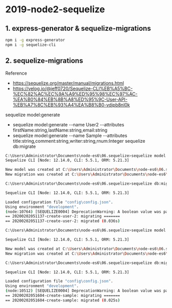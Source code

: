 # 2019-node2-sequelize


## 1. express-generator & sequelize-migrations
~~~bash
npm i -g express-generator
npm i -g sequelize-cli
~~~

## 2. sequelize-migrations
Reference
  - https://sequelize.org/master/manual/migrations.html
  - https://velog.io/@jeff0720/Sequelize-CLI%EB%A5%BC-%EC%82%AC%EC%9A%A9%ED%95%98%EC%97%AC-%EA%B0%84%EB%8B%A8%ED%95%9C-User-API-%EB%A7%8C%EB%93%A4%EA%B8%B0-vdjpb8nl0k


sequelize model:generate
  - sequelize model:generate --name User2 --attributes firstName:string,lastName:string,email:string
  - sequelize model:generate --name Sample --attributes title:string,comment:string,writer:string,rnum:Integer
sequelize db:migrate

~~~bash
C:\Users\Administrator\Documents\node-es6\06.sequelize>sequelize model:generate --name User2 --attributes firstName:string,lastName:string,email:string
Sequelize CLI [Node: 12.14.0, CLI: 5.5.1, ORM: 5.21.3]

New model was created at C:\Users\Administrator\Documents\node-es6\06.sequelize\models\user2.js .
New migration was created at C:\Users\Administrator\Documents\node-es6\06.sequelize\migrations\20200202051137-User2.js .

C:\Users\Administrator\Documents\node-es6\06.sequelize>sequelize db:migrate

Sequelize CLI [Node: 12.14.0, CLI: 5.5.1, ORM: 5.21.3]

Loaded configuration file "config\config.json".
Using environment "development".
(node:10764) [SEQUELIZE0004] DeprecationWarning: A boolean value was passed to options.operatorsAliases. This is a no-op with v5 and should be removed.
== 20200202051137-create-user-2: migrating =======
== 20200202051137-create-user-2: migrated (0.036s)
~~~

~~~bash
C:\Users\Administrator\Documents\node-es6\06.sequelize>sequelize model:generate --name Sample --attributes title:string,comment:string,writer:string,rnum:Integer

Sequelize CLI [Node: 12.14.0, CLI: 5.5.1, ORM: 5.21.3]

New model was created at C:\Users\Administrator\Documents\node-es6\06.sequelize\models\sample.js .
New migration was created at C:\Users\Administrator\Documents\node-es6\06.sequelize\migrations\20200202051604-Sample.js .

C:\Users\Administrator\Documents\node-es6\06.sequelize>sequelize db:migrate

Sequelize CLI [Node: 12.14.0, CLI: 5.5.1, ORM: 5.21.3]

Loaded configuration file "config\config.json".
Using environment "development".
(node:10512) [SEQUELIZE0004] DeprecationWarning: A boolean value was passed to options.operatorsAliases. This is a no-op with v5 and should be removed.
== 20200202051604-create-sample: migrating =======
== 20200202051604-create-sample: migrated (0.025s)
~~~
